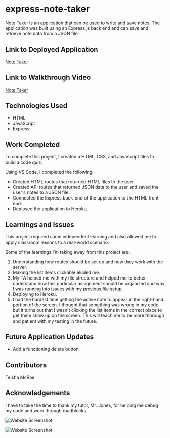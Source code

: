 # express-note-taker
Note Taker is an application that can be used to write and save notes. The application was built using an Express.js back end and can save and retrieve note data from a JSON file.

## Link to Deployed Application
[Note Taker](https://tjm-express-note-taker.herokuapp.com/)

## Link to Walkthrough Video
[Note Taker](https://www.loom.com/share/3969ceff0b4148e0a66767f694cd225e)

## Technologies Used
* HTML
* JavaScript
* Express
 
## Work Completed

To complete this project, I created a HTML, CSS, and Javascript files to build a code quiz.

Using VS Code, I completed the following:

* Created HTML routes that returned HTML files to the user.
* Created API routes that returned JSON data to the user and saved the user's notes to a JSON file.
* Connected the Express back-end of the application to the HTML front-end.
* Deployed the application to Heroku.
 
## Learnings and Issues
 
This project required some independent learning and also allowed me to apply classroom lessons to a real-world scenario.

Some of the learnings I’m taking away from this project are:
1. Understanding how routes should be set up and how they work with the server.
2. Making the list items clickable eluded me.
3. My TA helped me with my file structure and helped me to better understand how this particular assignment should be organized and why I was running into issues with my previous file setup.
4. Deploying to Heroku.
5. I had the hardest time getting the active note to appear in the right-hand portion of the screen. I thought that something was wrong in my code, but it turns out that I wasn't clicking the list items in the correct place to get them show up on the screen. This will teach me to be more thorough and patient with my testing in the future.

## Future Application Updates

* Add a functioning delete button

 
## Contributors
Teisha McRae

## Acknowledgements
I have to take the time to thank my tutor, Mr. Jones, for helping me debug my code and work through roadblocks.

![Website Screenshot](https://user-images.githubusercontent.com/73713665/116962335-b0a8c880-ac73-11eb-9e88-db3834b81152.png)

![Website Screenshot](https://user-images.githubusercontent.com/73713665/116962370-c7e7b600-ac73-11eb-8b6c-7ddc2958c9b9.png)
